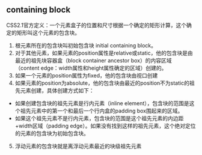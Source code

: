 ## containing block
CSS2.1官方定义：一个元素盒子的位置和尺寸根据一个确定的矩形计算，这个确定的矩形叫这个元素的包含块。
1. 根元素所在的包含块叫初始包含块 initial containing block。
2. 对于其他元素，如果元素的position属性是relative或static，他的包含块是由最近的祖先块容器盒（block container ancestor box）的内容区域（content edge：width属性和height属性确定的区域）创建的。
3. 如果一个元素的position属性为fixed，他的包含块由视口创建
4. 如果元素的position为absolute，他的包含块由最近的position不为static的祖先元素创建，具体创建方式如下：
  - 如果创建包含块的祖先元素是行内元素（inline element），包含块的范围是这个祖先元素中的第一个和最后一个行内盒的padding box围起来的区域。
  - 如果这个祖先元素不是行内元素，包含块的范围是这个祖先元素的内边距+width区域（padding edge）。如果没有找到这样的祖先元素，这个绝对定位的元素的包含块为初始包含块。
5. 浮动元素的包含块就是离浮动元素最近的块级祖先元素
